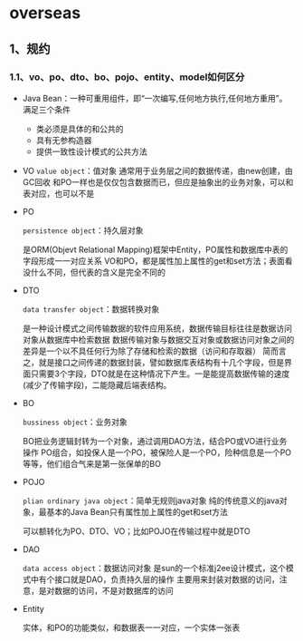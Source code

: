 # overseas

## 1、规约
### 1.1、vo、po、dto、bo、pojo、entity、model如何区分
- Java Bean：一种可重用组件，即“一次编写,任何地方执行,任何地方重用”。满足三个条件
    - 类必须是具体的和公共的
    - 具有无参构造器
    - 提供一致性设计模式的公共方法
    
- VO
  `value object`：值对象
  通常用于业务层之间的数据传递，由new创建，由GC回收
  和PO一样也是仅仅包含数据而已，但应是抽象出的业务对象，可以和表对应，也可以不是

- PO

  `persistence object`：持久层对象

  是ORM(Objevt Relational Mapping)框架中Entity，PO属性和数据库中表的字段形成一一对应关系
  VO和PO，都是属性加上属性的get和set方法；表面看没什么不同，但代表的含义是完全不同的

- DTO

  `data transfer object`：数据转换对象

  是一种设计模式之间传输数据的软件应用系统，数据传输目标往往是数据访问对象从数据库中检索数据
  数据传输对象与数据交互对象或数据访问对象之间的差异是一个以不具任何行为除了存储和检索的数据（访问和存取器）
  简而言之，就是接口之间传递的数据封装，譬如数据库表结构有十几个字段，但是界面只需要3个字段，DTO就是在这种情况下产生。一是能提高数据传输的速度(减少了传输字段)，二能隐藏后端表结构。

- BO

  `bussiness object`：业务对象

  BO把业务逻辑封转为一个对象，通过调用DAO方法，结合PO或VO进行业务操作
  PO组合，如投保人是一个PO，被保险人是一个PO，险种信息是一个PO等等，他们组合气来是第一张保单的BO

- POJO

  `plian ordinary java object`：简单无规则java对象
  纯的传统意义的java对象，最基本的Java Bean只有属性加上属性的get和set方法

  可以额转化为PO、DTO、VO；比如POJO在传输过程中就是DTO

- DAO

  `data access object`：数据访问对象
  是sun的一个标准j2ee设计模式，这个模式中有个接口就是DAO，负责持久层的操作
  主要用来封装对数据的访问，注意，是对数据的访问，不是对数据库的访问

- Entity

  实体，和PO的功能类似，和数据表一一对应，一个实体一张表



